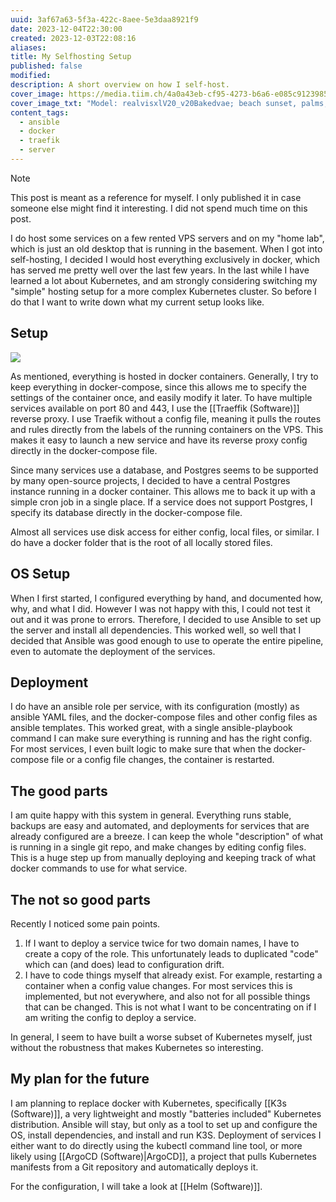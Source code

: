 ```yaml
---
uuid: 3af67a63-5f3a-422c-8aee-5e3daa8921f9
date: 2023-12-04T22:30:00
created: 2023-12-03T22:08:16
aliases:
title: My Selfhosting Setup
published: false
modified:
description: A short overview on how I self-host.
cover_image: https://media.tiim.ch/4a0a43eb-cf95-4273-b6a6-e085c9123985.webp
cover_image_txt: "Model: realvisxlV20_v20Bakedvae; beach sunset, palms, calm ocean, fine sand, cinematic shot, photorealistic ## (worst quality)"
content_tags:
  - ansible
  - docker
  - traefik
  - server
---
```


> [!NOTE]
> This post is meant as a reference for myself. I only published it in case someone else might find it interesting.
> I did not spend much time on this post.

I do host some services on a few rented VPS servers and on my "home lab", which is just an old desktop that is running in the basement.
When I got into self-hosting, I decided I would host everything exclusively in docker, which has served me pretty well over the last few years. In the last while I
have learned a lot about Kubernetes, and am strongly considering switching my "simple" hosting setup for a more complex Kubernetes cluster. So before I do that I want
to write down what my current setup looks like.

## Setup

![](https://media.tiim.ch/0887e318-9359-4753-abaf-49ae7c26dfcd.webp)

As mentioned, everything is hosted in docker containers. Generally, I try to keep everything in docker-compose, since this allows me to specify the settings of the container once, and easily modify it later.
To have multiple services available on port 80 and 443, I use the [[Traeffik (Software)]] reverse proxy. I use Traefik without a config file, meaning it pulls the routes and rules directly from the labels of the
running containers on the VPS. This makes it easy to launch a new service and have its reverse proxy config directly in the docker-compose file.

Since many services use a database, and Postgres seems to be supported by many open-source projects, I decided to have a central Postgres instance running in a docker container. This allows me to
back it up with a simple cron job in a single place. If a service does not support Postgres, I specify its database directly in the docker-compose file.

Almost all services use disk access for either config, local files, or similar. I do have a docker folder that is the root of all locally stored files.

## OS Setup

When I first started, I configured everything by hand, and documented how, why, and what I did. However I was not happy with this, I could not test it out and it was prone to errors.
Therefore, I decided to use Ansible to set up the server and install all dependencies.
This worked well, so well that I decided that Ansible was good enough to use to operate the entire pipeline, even to automate the deployment of the services.

## Deployment

I do have an ansible role per service, with its configuration (mostly) as ansible YAML files, and the docker-compose files and other config files as ansible templates. This worked great, with a single ansible-playbook command I can
make sure everything is running and has the right config.
For most services, I even built logic to make sure that when the docker-compose file or a config file changes, the container is restarted.

## The good parts

I am quite happy with this system in general. Everything runs stable, backups are easy and automated, and deployments for services that are already configured are a breeze.
I can keep the whole "description" of what is running in a single git repo, and make changes by editing config files.
This is a huge step up from manually deploying and keeping track of what docker commands to use for what service.

## The not so good parts

Recently I noticed some pain points.

1. If I want to deploy a service twice for two domain names, I have to create a copy of the role. This unfortunately leads to duplicated "code" which can (and does) lead to configuration drift.
2. I have to code things myself that already exist. For example, restarting a container when a config value changes. For most services this is implemented, but not everywhere, and also not for all possible things that can be changed. This is not what I want to be concentrating on if I am writing the config to deploy a service.

In general, I seem to have built a worse subset of Kubernetes myself, just without the robustness that makes Kubernetes so interesting.

## My plan for the future

I am planning to replace docker with Kubernetes, specifically [[K3s (Software)]], a very lightweight and mostly "batteries included" Kubernetes distribution.
Ansible will stay, but only as a tool to set up and configure the OS, install dependencies, and install and run K3S. Deployment of services I either want to do directly using the kubectl command line tool, or more likely using
[[ArgoCD (Software)|ArgoCD]], a project that pulls Kubernetes manifests from a Git repository and automatically deploys it.

For the configuration, I will take a look at [[Helm (Software)]].
